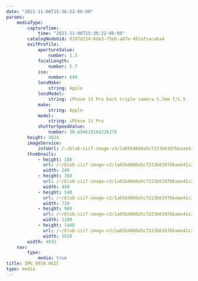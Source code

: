 ```yaml
---
date: "2021-11-06T15:36:22-06:00"
params:
    mediaType:
        captureTime:
            time: "2021-11-06T15:36:22-06:00"
        catalogNodeUid: 0197d114-0da3-75eb-a07e-491afcacaba4
        exifProfile:
            apertureValue:
                number: 1.5
            focalLength:
                number: 5.7
            iso:
                number: 640
            lensMake:
                string: Apple
            lensModel:
                string: iPhone 13 Pro back triple camera 5.7mm f/1.5
            make:
                string: Apple
            model:
                string: iPhone 13 Pro
            shutterSpeedValue:
                number: 30.694619164226378
        height: 3024
        imageService:
            infoUrl: /~/blob-iiif-image-v3/1a65b4860a5c7223b6397bbaae41c253d4a776668895adf0bcc2ebd83d3c724f/info.json
        thumbnails:
            - height: 180
              url: /~/blob-iiif-image-v3/1a65b4860a5c7223b6397bbaae41c253d4a776668895adf0bcc2ebd83d3c724f/full/240%2C180/0/default.jpg
              width: 240
            - height: 360
              url: /~/blob-iiif-image-v3/1a65b4860a5c7223b6397bbaae41c253d4a776668895adf0bcc2ebd83d3c724f/full/480%2C360/0/default.jpg
              width: 480
            - height: 540
              url: /~/blob-iiif-image-v3/1a65b4860a5c7223b6397bbaae41c253d4a776668895adf0bcc2ebd83d3c724f/full/720%2C540/0/default.jpg
              width: 720
            - height: 960
              url: /~/blob-iiif-image-v3/1a65b4860a5c7223b6397bbaae41c253d4a776668895adf0bcc2ebd83d3c724f/full/1280%2C960/0/default.jpg
              width: 1280
            - height: 1440
              url: /~/blob-iiif-image-v3/1a65b4860a5c7223b6397bbaae41c253d4a776668895adf0bcc2ebd83d3c724f/full/1920%2C1440/0/default.jpg
              width: 1920
        width: 4032
    nav:
        type:
            media: true
title: IMG_0938.HEIC
type: media
---
```

